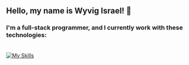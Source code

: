 ## Hello, my name is Wyvig Israel! :space_invader:	

### I'm a full-stack programmer, and I currently work with these technologies:  <br> <br>

[![My Skills](https://skillicons.dev/icons?i=vuejs,vuetify,php,laravel.nestjs,nodejs,jest,postgres,mysql,git,js,ts&theme=dark)](https://skillicons.dev)

